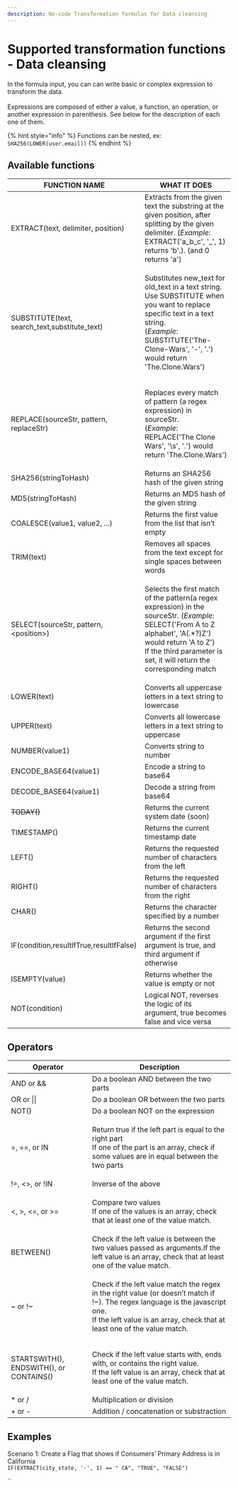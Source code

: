 ```yaml
---
description: No-code Transformation formulas for Data cleansing
---
```


# Supported transformation functions - Data cleansing

In the formula input, you can can write basic or complex expression to transform the data.\
\
Expressions are composed of either a value, a function, an operation, or another expression in parenthesis. See below for the description of each one of them.

{% hint style="info" %}
Functions can be nested, ex: `SHA256(LOWER(user.email))`
{% endhint %}

## Available functions

| FUNCTION NAME                                   | WHAT IT DOES                                                                                                                                                                                                                                      |
| ----------------------------------------------- | ------------------------------------------------------------------------------------------------------------------------------------------------------------------------------------------------------------------------------------------------- |
| EXTRACT(text, delimiter, position)              | Extracts from the given text the substring at the given position, after splitting by the given delimiter. (_Example_: EXTRACT('a\_b\_c', '\_', 1) returns 'b'.). (and 0 returns 'a')                                                              |
| SUBSTITUTE(text, search\_text,substitute\_text) | <p>Substitutes new_text for old_text in a text string. Use SUBSTITUTE when you want to replace specific text in a text string.<br>(<em>Example</em>: SUBSTITUTE('The-Clone-Wars', '-', '.') would return 'The.Clone.Wars')</p>                    |
| REPLACE(sourceStr, pattern, replaceStr)         | <p>Replaces every match of pattern (a regex expression) in sourceStr. <br>(<em>Example</em>: REPLACE('The Clone Wars', '\\s', '.') would return 'The.Clone.Wars')</p>                                                                             |
| SHA256(stringToHash)                            | Returns an SHA256 hash of the given string                                                                                                                                                                                                        |
| MD5(stringToHash)                               | Returns an MD5 hash of the given string                                                                                                                                                                                                           |
| COALESCE(value1, value2, ...)                   | Returns the first value from the list that isn’t empty                                                                                                                                                                                            |
| TRIM(text)                                      | Removes all spaces from the text except for single spaces between words                                                                                                                                                                           |
| SELECT(sourceStr, pattern, \<position>)         | <p>Selects the first match of the pattern(a regex expression) in the sourceStr. (<em>Example</em>: SELECT('From A to Z alphabet', 'A(.*?)Z') would return 'A to Z')<br>If the third parameter is set, it will return the corresponding match </p> |
| LOWER(text)                                     | Converts all uppercase letters in a text string to lowercase                                                                                                                                                                                      |
| UPPER(text)                                     | Converts all lowercase letters in a text string to uppercase                                                                                                                                                                                      |
| NUMBER(value1)                                  | Converts string to number                                                                                                                                                                                                                         |
| ENCODE\_BASE64(value1)                          | Encode a string to base64                                                                                                                                                                                                                         |
| DECODE\_BASE64(value1)                          | Decode a string from base64                                                                                                                                                                                                                       |
| ~~TODAY()~~                                     | Returns the current system date (soon)                                                                                                                                                                                                            |
| TIMESTAMP()                                     | Returns the current timestamp date                                                                                                                                                                                                                |
| LEFT()                                          | Returns the requested number of characters from the left                                                                                                                                                                                          |
| RIGHT()                                         | Returns the requested number of characters from the right                                                                                                                                                                                         |
| CHAR()                                          | Returns the character specified by a number                                                                                                                                                                                                       |
| IF(condition,resultIfTrue,resultIfFalse)        | Returns the second argument if the first argument is true, and third argument if otherwise                                                                                                                                                        |
| ISEMPTY(value)                                  | Returns whether the value is empty or not                                                                                                                                                                                                         |
| NOT(condition)                                  | Logical NOT, reverses the logic of its argument, true becomes false and vice versa                                                                                                                                                                |

## Operators

| **Operator**                            | **Description**                                                                                                                                                                                                     |
| --------------------------------------- | ------------------------------------------------------------------------------------------------------------------------------------------------------------------------------------------------------------------- |
| AND or &&                               | Do a boolean AND between the two parts                                                                                                                                                                              |
| OR or \|\|                              | Do a boolean OR between the two parts                                                                                                                                                                               |
| NOT()                                   | Do a boolean NOT on the expression                                                                                                                                                                                  |
| =, ==, or IN                            | <p>Return true if the left part is equal to the right part<br>If one of the part is an array, check if some values are in equal between the two parts</p>                                                           |
| !=, <>, or !IN                          | Inverse of the above                                                                                                                                                                                                |
| <, >, <=, or >=                         | <p>Compare two values<br>If one of the values is an array, check that at least one of the value match.</p>                                                                                                          |
| BETWEEN()                               | Check if the left value is between the two values passed as arguments.If the left value is an array, check that at least one of the value match.                                                                    |
| \~ or !\~                               | <p>Check if the left value match the regex in the right value (or doesn’t match if !~). The regex language is the javascript one.<br>If the left value is an array, check that at least one of the value match.</p> |
| STARTSWITH(), ENDSWITH(), or CONTAINS() | <p>Check if the left value starts with, ends with, or contains the right value.<br>If the left value is an array, check that at least one of the value match.</p>                                                   |
| \* or /                                 | Multiplication or division                                                                                                                                                                                          |
| + or -                                  | Addition / concatenation or substraction                                                                                                                                                                            |

## Examples

Scenario 1: Create a Flag that shows if Consumers’ Primary Address is in California\
`IF(EXTRACT(city_state, '-', 1) == " CA", "TRUE", "FALSE")`

``
